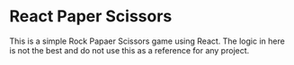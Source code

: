 # React Paper Scissors

This is a simple Rock Papaer Scissors game using React.
The logic in here is not the best and do not use this as a reference for any project.

